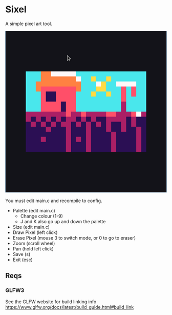 # Sixel

A simple pixel art tool.

![](https://raw.githubusercontent.com/Falconerd/sixel/master/screenshot.png)

You must edit main.c and recompile to config.

- Palette (edit main.c)
    - Change colour (1-9)
    - J and K also go up and down the palette
- Size (edit main.c)
- Draw Pixel (left click)
- Erase Pixel (mouse 3 to switch mode, or 0 to go to eraser)
- Zoom (scroll wheel)
- Pan (hold left click)
- Save (s)
- Exit (esc)

## Reqs

### GLFW3
See the GLFW website for build linking info https://www.glfw.org/docs/latest/build_guide.html#build_link
